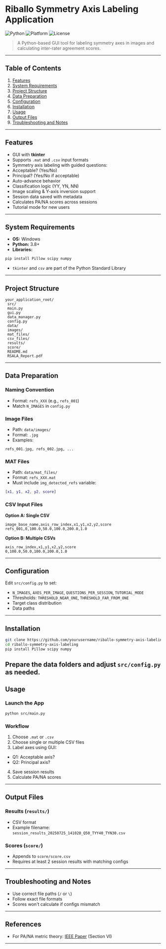# Riballo Symmetry Axis Labeling Application
![Python](https://img.shields.io/badge/Python-3.8%2B-blue.svg)
![Platform](https://img.shields.io/badge/Platform-Windows-blue)
![License](https://img.shields.io/badge/License-MIT-lightgrey)
> A Python-based GUI tool for labeling symmetry axes in images and calculating
inter-rater agreement scores.
---
## Table of Contents
1. [Features](#-features)
2. [System Requirements](#-system-requirements)
3. [Project Structure](#-project-structure)
4. [Data Preparation](#-data-preparation)
5. [Configuration](#-configuration)
6. [Installation](#-installation)
7. [Usage](#-usage)
8. [Output Files](#-output-files)
9. [Troubleshooting and Notes](#-troubleshooting-and-notes)
---
## Features
- GUI with **tkinter**
- Supports `.mat` and `.csv` input formats
- Symmetry axis labeling with guided questions:
 - Acceptable? (Yes/No)
 - Principal? (Yes/No if acceptable)
- Auto-advance behavior
- Classification logic (YY, YN, NN)
- Image scaling & Y-axis inversion support
- Session data saved with metadata
- Calculates PA/NA scores across sessions
- Tutorial mode for new users
---
## System Requirements
- **OS:** Windows
- **Python:** 3.8+
- **Libraries:**
 ```bash
 pip install Pillow scipy numpy
 ```
- `tkinter` and `csv` are part of the Python Standard Library
---
## Project Structure
```text
your_application_root/
 src/
 main.py
 gui.py
 data_manager.py
 config.py
 data/
 images/
 mat_files/
 csv_files/
 results/
 score/
 README.md
 RSALA_Report.pdf
```
---
## Data Preparation
### Naming Convention
- Format: `refs_XXX` (e.g., `refs_001`)
- Match `N_IMAGES` in `config.py`
### Image Files
- Path: `data/images/`
- Format: `.jpg`
- Examples:
 ```text
 refs_001.jpg, refs_002.jpg, ...
 ```
### MAT Files
- Path: `data/mat_files/`
- Format: `refs_XXX.mat`
- Must include `img_detected_refs` variable:
 ```matlab
 [x1, y1, x2, y2, score]
 ```
### CSV Input Files
**Option A: Single CSV**
```csv
image_base_name,axis_row_index,x1,y1,x2,y2,score
refs_001,0,100.0,50.0,100.0,200.0,1.0
```
**Option B: Multiple CSVs**
```csv
axis_row_index,x1,y1,x2,y2,score
0,100.0,50.0,100.0,200.0,1.0
```
---
## Configuration
Edit `src/config.py` to set:
- `N_IMAGES`, `AXES_PER_IMAGE`, `QUESTIONS_PER_SESSION`, `TUTORIAL_MODE`
- Thresholds: `THRESHOLD_NEAR_ONE`, `THRESHOLD_FAR_FROM_ONE`
- Target class distribution
- Data paths
---
## Installation
```bash
git clone https://github.com/yourusername/riballo-symmetry-axis-labeling.git
cd riballo-symmetry-axis-labeling
pip install Pillow scipy numpy
```
Prepare the data folders and adjust `src/config.py` as needed.
---
## Usage
### Launch the App
```bash
python src/main.py
```
### Workflow
1. Choose `.mat` or `.csv`
2. Choose single or multiple CSV files
3. Label axes using GUI:
 - Q1: Acceptable axis?
 - Q2: Principal axis?
4. Save session results
5. Calculate PA/NA scores
---
## Output Files
### Results (`results/`)
- CSV format
- Example filename:
 `session_results_20250725_141020_Q50_TYY40_TYN30.csv`
### Scores (`score/`)
- Appends to `score/score.csv`
- Requires at least 2 session results with matching configs
---
## Troubleshooting and Notes
- Use correct file paths (`/` or `\`)
- Follow exact file formats
- Scores won't calculate if configs mismatch
---
## References
- For PA/NA metric theory: [IEEE Paper](https://ieeexplore.ieee.org/document/9459467)
(Section VI)
---

